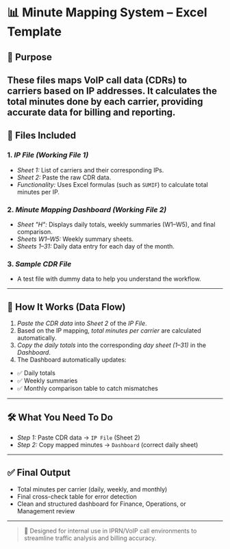 # 📊 Minute Mapping System – Excel Template
## 🧾 Purpose
These files maps VoIP call data (CDRs) to carriers based on IP addresses. It calculates the total minutes done by each carrier, providing accurate data for billing and reporting. 
---
## 📂 Files Included
### 1. *IP File (Working File 1)*
- *Sheet 1:* List of carriers and their corresponding IPs.
- *Sheet 2:* Paste the raw CDR data.
- *Functionality:* Uses Excel formulas (such as `SUMIF`) to calculate total minutes per IP.
### 2. *Minute Mapping Dashboard (Working File 2)*
- *Sheet "H":* Displays daily totals, weekly summaries (W1–W5), and final comparison.
- *Sheets W1–W5:* Weekly summary sheets.
- *Sheets 1–31:* Daily data entry for each day of the month.
### 3. *Sample CDR File*
- A test file with dummy data to help you understand the workflow.
---
## 🔄 How It Works (Data Flow)
1. *Paste the CDR data* into *Sheet 2* of the *IP File*.
2. Based on the IP mapping, *total minutes per carrier* are calculated automatically.
3. *Copy the daily totals* into the corresponding *day sheet (1–31)* in the *Dashboard*.
4. The Dashboard automatically updates:
- ✅ Daily totals
- ✅ Weekly summaries
- ✅ Monthly comparison table to catch mismatches
---
## 🛠️ What You Need To Do
- *Step 1:* Paste CDR data → `IP File` (Sheet 2)
- *Step 2:* Copy mapped minutes → `Dashboard` (correct daily sheet)
---
## ✅ Final Output
- Total minutes per carrier (daily, weekly, and monthly)
- Final cross-check table for error detection
- Clean and structured dashboard for Finance, Operations, or Management review
---
> 📁 Designed for internal use in IPRN/VoIP call environments to streamline traffic analysis and billing accuracy.
